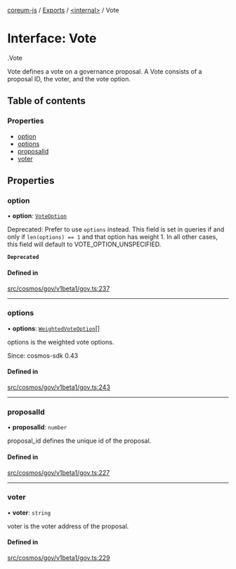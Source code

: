 [coreum-js](../README.md) / [Exports](../modules.md) / [<internal\>](../modules/internal_.md) / Vote

# Interface: Vote

[<internal>](../modules/internal_.md).Vote

Vote defines a vote on a governance proposal.
A Vote consists of a proposal ID, the voter, and the vote option.

## Table of contents

### Properties

- [option](internal_.Vote.md#option)
- [options](internal_.Vote.md#options)
- [proposalId](internal_.Vote.md#proposalid)
- [voter](internal_.Vote.md#voter)

## Properties

### option

• **option**: [`VoteOption`](../enums/internal_.VoteOption.md)

Deprecated: Prefer to use `options` instead. This field is set in queries
if and only if `len(options) == 1` and that option has weight 1. In all
other cases, this field will default to VOTE_OPTION_UNSPECIFIED.

**`Deprecated`**

#### Defined in

[src/cosmos/gov/v1beta1/gov.ts:237](https://github.com/CooperFoundation/coreum-js/blob/54a22f0/src/cosmos/gov/v1beta1/gov.ts#L237)

___

### options

• **options**: [`WeightedVoteOption`](../modules/internal_.md#weightedvoteoption)[]

options is the weighted vote options.

Since: cosmos-sdk 0.43

#### Defined in

[src/cosmos/gov/v1beta1/gov.ts:243](https://github.com/CooperFoundation/coreum-js/blob/54a22f0/src/cosmos/gov/v1beta1/gov.ts#L243)

___

### proposalId

• **proposalId**: `number`

proposal_id defines the unique id of the proposal.

#### Defined in

[src/cosmos/gov/v1beta1/gov.ts:227](https://github.com/CooperFoundation/coreum-js/blob/54a22f0/src/cosmos/gov/v1beta1/gov.ts#L227)

___

### voter

• **voter**: `string`

voter is the voter address of the proposal.

#### Defined in

[src/cosmos/gov/v1beta1/gov.ts:229](https://github.com/CooperFoundation/coreum-js/blob/54a22f0/src/cosmos/gov/v1beta1/gov.ts#L229)
